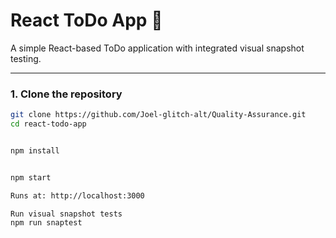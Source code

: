 # React ToDo App 📝

A simple React-based ToDo application with integrated visual snapshot testing.

---

### 1. Clone the repository

```bash
git clone https://github.com/Joel-glitch-alt/Quality-Assurance.git
cd react-todo-app


npm install


npm start

Runs at: http://localhost:3000

Run visual snapshot tests
npm run snaptest
